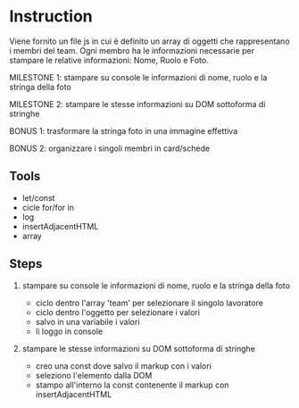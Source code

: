 # Instruction
Viene fornito un file js in cui è definito un array di oggetti che rappresentano i membri del team.
Ogni membro ha le informazioni necessarie per stampare le relative informazioni: Nome, Ruolo e Foto.

MILESTONE 1:
stampare su console le informazioni di nome, ruolo e la stringa della foto

MILESTONE 2:
stampare le stesse informazioni su DOM sottoforma di stringhe

BONUS 1:
trasformare la stringa foto in una immagine effettiva

BONUS 2:
organizzare i singoli membri in card/schede

## Tools
- let/const
- cicle for/for in
- log
- insertAdjacentHTML
- array

## Steps
1. stampare su console le informazioni di nome, ruolo e la stringa della foto
    - ciclo dentro l'array 'team' per selezionare il singolo lavoratore
    - ciclo dentro l'oggetto per selezionare i valori
    - salvo in una variabile i valori
    - li loggo in console

2. stampare le stesse informazioni su DOM sottoforma di stringhe
    - creo una const dove salvo il markup con i valori
    - seleziono l'elemento dalla DOM
    - stampo all'interno la const contenente il markup con insertAdjacentHTML

